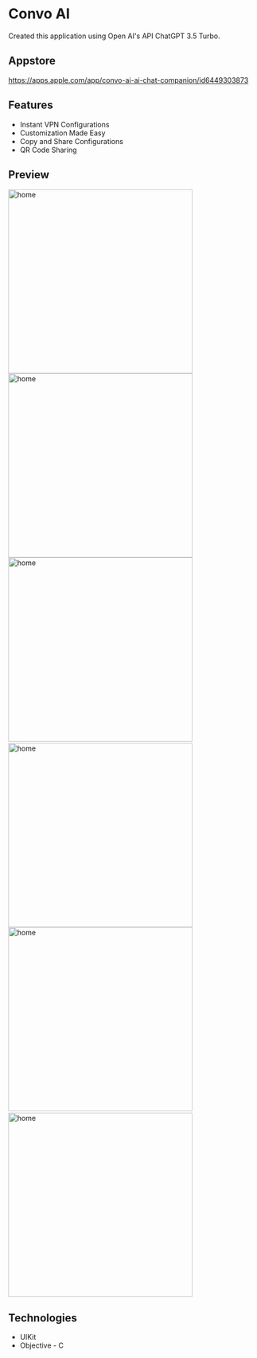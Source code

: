 # Convo AI
Created this application using Open AI's API ChatGPT 3.5 Turbo.

## Appstore
https://apps.apple.com/app/convo-ai-ai-chat-companion/id6449303873

## Features
- Instant VPN Configurations
- Customization Made Easy
- Copy and Share Configurations
- QR Code Sharing


## Preview

<img src="https://github.com/rxalimurad/Convo-AI/blob/main/ss/1.png" width="370" title="home">
<img src="https://github.com/rxalimurad/Convo-AI/blob/main/ss/2.png" width="370" title="home">
<img src="https://github.com/rxalimurad/Convo-AI/blob/main/ss/3.png" width="370" title="home">&nbsp;&nbsp;&nbsp;&nbsp;&nbsp;
<img src="https://github.com/rxalimurad/Convo-AI/blob/main/ss/4.png" width="370" title="home">
<img src="https://github.com/rxalimurad/Convo-AI/blob/main/ss/5.png" width="370" title="home">&nbsp;&nbsp;&nbsp;&nbsp;&nbsp;
<img src="https://github.com/rxalimurad/Convo-AI/blob/main/ss/6.png" width="370" title="home">


## Technologies
- UIKit
- Objective - C

